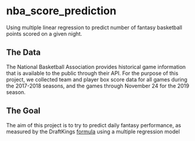# nba_score_prediction
Using multiple linear regression to predict number of fantasy basketball points scored on a given night.

## The Data
The National Basketball Association provides historical game information that is available to the public through their API. For the purpose of this project, we collected team and player box score data for all games during the 2017-2018 seasons, and the games through November 24 for the 2019 season.

## The Goal
The aim of this project is to try to predict daily fantasy performance, as measured by the DraftKings [formula](https://www.draftkings.com/help/rules/nba) using a multiple regression model
